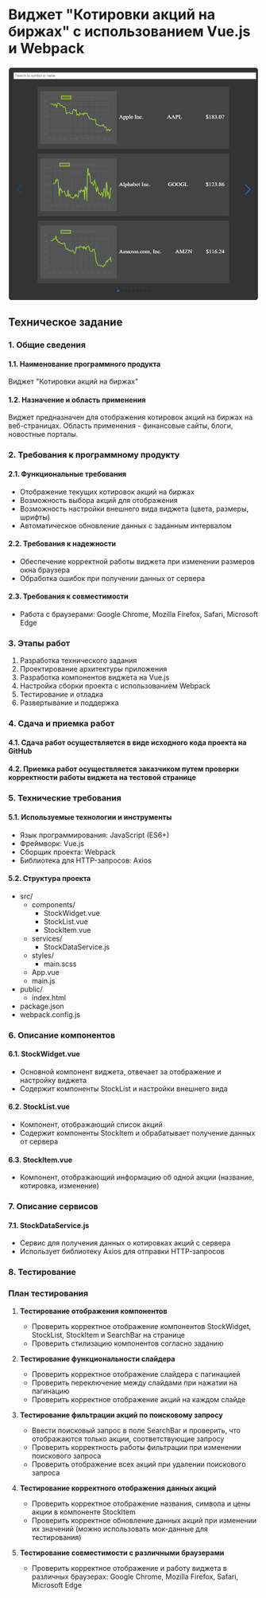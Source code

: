 # Виджет "Котировки акций на биржах" с использованием Vue.js и Webpack

![Widget](/WEB-programming/course%20work/stock-widget/public/images-cloud/report/widget.png)
## Техническое задание

### 1. Общие сведения

#### 1.1. Наименование программного продукта

Виджет "Котировки акций на биржах"

#### 1.2. Назначение и область применения

Виджет предназначен для отображения котировок акций на биржах на веб-страницах. Область применения - финансовые сайты, блоги, новостные порталы.

### 2. Требования к программному продукту

#### 2.1. Функциональные требования

- Отображение текущих котировок акций на биржах
- Возможность выбора акций для отображения
- Возможность настройки внешнего вида виджета (цвета, размеры, шрифты)
- Автоматическое обновление данных с заданным интервалом

#### 2.2. Требования к надежности

- Обеспечение корректной работы виджета при изменении размеров окна браузера
- Обработка ошибок при получении данных от сервера

#### 2.3. Требования к совместимости

- Работа с браузерами: Google Chrome, Mozilla Firefox, Safari, Microsoft Edge

### 3. Этапы работ

1. Разработка технического задания
2. Проектирование архитектуры приложения
3. Разработка компонентов виджета на Vue.js
4. Настройка сборки проекта с использованием Webpack
5. Тестирование и отладка
6. Развертывание и поддержка

### 4. Сдача и приемка работ

#### 4.1. Сдача работ осуществляется в виде исходного кода проекта на GitHub

#### 4.2. Приемка работ осуществляется заказчиком путем проверки корректности работы виджета на тестовой странице

### 5. Технические требования

#### 5.1. Используемые технологии и инструменты

- Язык программирования: JavaScript (ES6+)
- Фреймворк: Vue.js
- Сборщик проекта: Webpack
- Библиотека для HTTP-запросов: Axios

#### 5.2. Структура проекта

- src/
  - components/
    - StockWidget.vue
    - StockList.vue
    - StockItem.vue
  - services/
    - StockDataService.js
  - styles/
    - main.scss
  - App.vue
  - main.js
- public/
  - index.html
- package.json
- webpack.config.js

### 6. Описание компонентов

#### 6.1. StockWidget.vue

- Основной компонент виджета, отвечает за отображение и настройку виджета
- Содержит компоненты StockList и настройки внешнего вида

#### 6.2. StockList.vue

- Компонент, отображающий список акций
- Содержит компоненты StockItem и обрабатывает получение данных от сервера

#### 6.3. StockItem.vue

- Компонент, отображающий информацию об одной акции (название, котировка, изменение)

### 7. Описание сервисов

#### 7.1. StockDataService.js

- Сервис для получения данных о котировках акций с сервера
- Использует библиотеку Axios для отправки HTTP-запросов

### 8. Тестирование

### План тестирования

1. **Тестирование отображения компонентов**
   - Проверить корректное отображение компонентов StockWidget, StockList, StockItem и SearchBar на странице
   - Проверить стилизацию компонентов согласно заданию

2. **Тестирование функциональности слайдера**
   - Проверить корректное отображение слайдера с пагинацией
   - Проверить переключение между слайдами при нажатии на пагинацию
   - Проверить корректное отображение акций на каждом слайде

3. **Тестирование фильтрации акций по поисковому запросу**
   - Ввести поисковый запрос в поле SearchBar и проверить, что отображаются только акции, соответствующие запросу
   - Проверить корректность работы фильтрации при изменении поискового запроса
   - Проверить отображение всех акций при удалении поискового запроса

4. **Тестирование корректного отображения данных акций**
   - Проверить корректное отображение названия, символа и цены акции в компоненте StockItem
   - Проверить корректное обновление данных акций при изменении их значений (можно использовать мок-данные для тестирования)

5. **Тестирование совместимости с различными браузерами**
   - Проверить корректное отображение и работу виджета в различных браузерах: Google Chrome, Mozilla Firefox, Safari, Microsoft Edge



